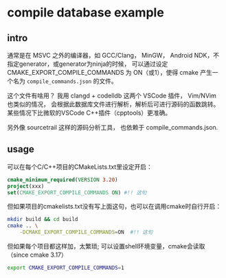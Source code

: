 # compile database example

## intro
通常是在 MSVC 之外的编译器，如 GCC/Clang， MinGW， Android NDK，不指定generator，或generator为ninja的时候， 可以通过设定 CMAKE_EXPORT_COMPILE_COMMANDS 为 ON（或1），使得 cmake 产生一个名为 `compile_commands.json` 的文件。

这个文件有啥用？ 我用 clangd + codelldb 这两个 VSCode 插件， Vim/NVim 也类似的情况， 会根据此数据库文件进行解析，解析后可进行源码的函数跳转。某些情况下比微软的VSCode C++插件（cpptools）更准确。

另外像 sourcetrail 这样的源码分析工具， 也依赖于 compile_commands.json.

## usage
可以在每个C/C++项目的CMakeLists.txt里设定开启：
```cmake
cmake_minimum_required(VERSION 3.20)
project(xxx)
set(CMAKE_EXPORT_COMPILE_COMMANDS ON) #!! 这句
```

但如果项目的cmakelists.txt没有写上面这句，也可以在调用cmake时自行开启：
```bash
mkdir build && cd build
cmake .. \
    -DCMAKE_EXPORT_COMPILE_COMMANDS=ON  #!! 这句
```

但如果每个项目都这样加，太繁琐; 可以设置shell环境变量，cmake会读取（since cmake 3.17）
```bash
export CMAKE_EXPORT_COMPILE_COMMANDS=1
```

